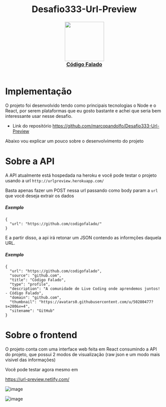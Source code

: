 
<h1 align="center"> Desafio333-Url-Preview</h1>

<h3 align="center">
  <img src="https://avatars1.githubusercontent.com/u/50280477?s=200&v=4" width="125"><br>
    <a href="https://github.com/codigofalado/desafio333">Código Falado</a>
    <br>
    <br>
</h3>

# Implementação
O projeto foi desenvolvido tendo como principais tecnologias o Node e o React, por serem plataformas que eu gosto bastante e achei que seria bem interessante usar nesse desafio.

- Link do repositório https://github.com/marcopandolfo/Desafio333-Url-Preview

Abaixo vou explicar um pouco sobre o desenvolvimento do projeto


# Sobre a API
A API atualmente está hospedada na heroku e você pode testar o projeto usando a url `http://urlpreview.herokuapp.com/`

Basta apenas fazer um POST nessa url passando como body param a `url` que você deseja extrair os dados

##### Exemplo
```
{
  "url": "https://github.com/codigofalado/"
}
```

E a partir disso, a api irá retonar um JSON contendo as informções daquela URL.

##### Exemplo
```
{
  "url": "https://github.com/codigofalado",
  "source": "github.com",
  "title": "Código Falado",
  "type": "profile",
  "description": "A comunidade de Live Coding onde aprendemos juntos! - Código Falado",
  "domain": "github.com",
  "thumbnail": "https://avatars0.githubusercontent.com/u/50280477?s=280&v=4",
  "sitename": "GitHub"
}
```

# Sobre o frontend
O projeto conta com uma interface web feita em React consumindo a API do projeto, que possui 2 modos de visualização (raw json e um modo mais visivel das informações)

Você pode testar agora mesmo em

https://url-preview.netlify.com/

![image](https://user-images.githubusercontent.com/40467826/67532594-328e5d80-f69d-11e9-931e-4ef2cc47b8d6.png)

![image](https://user-images.githubusercontent.com/40467826/67532630-5487e000-f69d-11e9-9d77-acafbed73dfe.png)
